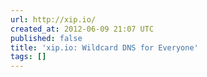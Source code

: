 ```yaml
---
url: http://xip.io/
created_at: 2012-06-09 21:07 UTC
published: false
title: 'xip.io: Wildcard DNS for Everyone'
tags: []
---
```



